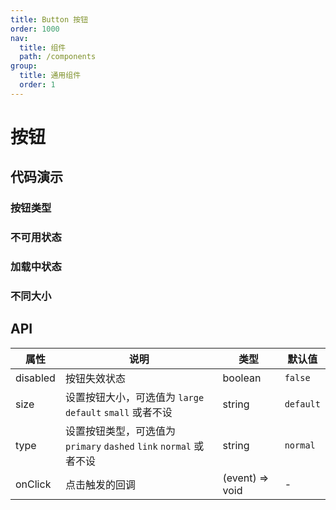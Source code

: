 ```yaml
---
title: Button 按钮
order: 1000
nav:
  title: 组件
  path: /components
group:
  title: 通用组件
  order: 1
---
```


# 按钮

## 代码演示

### 按钮类型

<code src="./demo/base.tsx"></code>

### 不可用状态

<code src="./demo/disabled.tsx"></code>

### 加载中状态

<code src="./demo/loading.tsx"></code>

### 不同大小

<code src="./demo/size.tsx"></code>

## API

| 属性     | 说明                                                               | 类型            | 默认值    |
| -------- | ------------------------------------------------------------------ | --------------- | --------- |
| disabled | 按钮失效状态                                                       | boolean         | `false`   |
| size     | 设置按钮大小，可选值为 `large` `default` `small` 或者不设          | string          | `default` |
| type     | 设置按钮类型，可选值为 `primary` `dashed` `link` `normal` 或者不设 | string          | `normal`  |
| onClick  | 点击触发的回调                                                     | (event) => void | -         |
